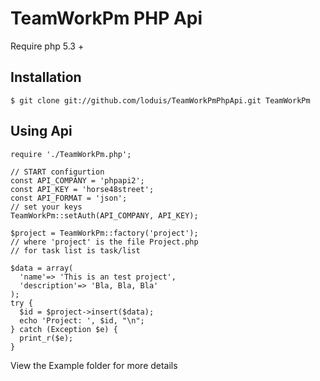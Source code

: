 TeamWorkPm PHP Api
==================

  Require php 5.3 +

Installation
------------

    $ git clone git://github.com/loduis/TeamWorkPmPhpApi.git TeamWorkPm

Using Api
---------

    require './TeamWorkPm.php';

    // START configurtion
    const API_COMPANY = 'phpapi2';
    const API_KEY = 'horse48street';
    const API_FORMAT = 'json';
    // set your keys
    TeamWorkPm::setAuth(API_COMPANY, API_KEY);

    $project = TeamWorkPm::factory('project');
    // where 'project' is the file Project.php
    // for task list is task/list

    $data = array(
      'name'=> 'This is an test project',
      'description'=> 'Bla, Bla, Bla'
    );
    try {
      $id = $project->insert($data);
      echo 'Project: ', $id, "\n";
    } catch (Exception $e) {
      print_r($e);
    }

View the Example folder for more details